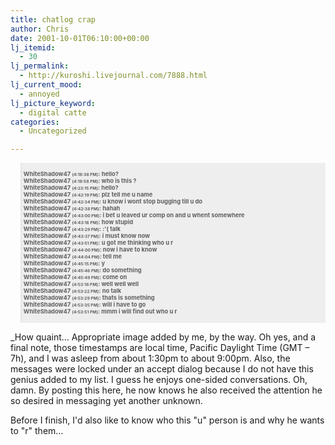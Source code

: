 ```yaml
---
title: chatlog crap
author: Chris
date: 2001-10-01T06:10:00+00:00
lj_itemid:
  - 30
lj_permalink:
  - http://kuroshi.livejournal.com/7888.html
lj_current_mood:
  - annoyed
lj_picture_keyword:
  - digital catte
categories:
  - Uncategorized

---
```

<blockquote style="font-size:7pt;font-weight:bold; padding: 3px; background-color: #eeeeee; background-image: url('http://home.earthlink.net/~kode54/moron.gif'); background-attachment: fixed; background-position: 100% 100%; background-repeat: no-repeat">
  <p>
    <nobr>WhiteShadow47 <font style="font-size:5pt">(4:18:36 PM)</font>: hello?<br /> WhiteShadow47 <font style="font-size:5pt">(4:18:58 PM)</font>: who is this ?<br /> WhiteShadow47 <font style="font-size:5pt">(4:23:15 PM)</font>: hello?<br /> WhiteShadow47 <font style="font-size:5pt">(4:42:19 PM)</font>: plz tell me u name<br /> WhiteShadow47 <font style="font-size:5pt">(4:42:34 PM)</font>: u know i wont stop bugging till u do<br /> WhiteShadow47 <font style="font-size:5pt">(4:42:38 PM)</font>: hahah<br /> WhiteShadow47 <font style="font-size:5pt">(4:43:00 PM)</font>: i bet u leaved ur comp on and u whent somewhere<br /> WhiteShadow47 <font style="font-size:5pt">(4:43:16 PM)</font>: how stupid<br /> WhiteShadow47 <font style="font-size:5pt">(4:43:29 PM)</font>: :'( talk<br /> WhiteShadow47 <font style="font-size:5pt">(4:43:37 PM)</font>: i must know now<br /> WhiteShadow47 <font style="font-size:5pt">(4:43:51 PM)</font>: u got me thinking who u r<br /> WhiteShadow47 <font style="font-size:5pt">(4:44:00 PM)</font>: now i have to know<br /> WhiteShadow47 <font style="font-size:5pt">(4:44:04 PM)</font>: tell me<br /> WhiteShadow47 <font style="font-size:5pt">(4:45:15 PM)</font>: y<br /> WhiteShadow47 <font style="font-size:5pt">(4:45:46 PM)</font>: do something<br /> WhiteShadow47 <font style="font-size:5pt">(4:45:49 PM)</font>: come on<br /> WhiteShadow47 <font style="font-size:5pt">(4:53:16 PM)</font>: well well well<br /> WhiteShadow47 <font style="font-size:5pt">(4:53:22 PM)</font>: no talk<br /> WhiteShadow47 <font style="font-size:5pt">(4:53:29 PM)</font>: thats is something<br /> WhiteShadow47 <font style="font-size:5pt">(4:53:35 PM)</font>: will i have to go<br /> WhiteShadow47 <font style="font-size:5pt">(4:53:51 PM)</font>: mmm i will find out who u r</nobr>
  </p>
</blockquote>

_How quaint&#8230; Appropriate image added by me, by the way. Oh yes, and a final note, those timestamps are local time, Pacific Daylight Time (GMT &#8211; 7h), and I was asleep from about 1:30pm to about 9:00pm. Also, the messages were locked under an accept dialog because I do not have this genius added to my list. I guess he enjoys one-sided conversations. Oh, damn. By posting this here, he now knows he also received the attention he so desired in messaging yet another unknown.</p> 

Before I finish, I'd also like to know who this "u" person is and why he wants to "r" them&#8230;</i>
